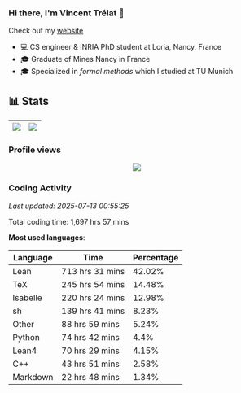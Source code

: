 ### Hi there, I'm Vincent Trélat 👋

Check out my [website](https://vtrelat.github.io)

-   💻 CS engineer & INRIA PhD student at Loria, Nancy, France
-   🎓 Graduate of Mines Nancy in France
-   🎓 Specialized in _formal methods_ which I studied at TU Munich

## 📊 **Stats**

| <img align="center" src="https://readme-stats.clckblog.space/api?username=VTrelat&show_icons=true&include_all_commits=true&theme=tokyonight&hide_border=true" /> | <img align="center" src="https://readme-stats.clckblog.space/api/top-langs/?username=VTrelat&layout=compact&theme=tokyonight&hide_border=true" /> |
| ---------------------------------------------------------------------------------------------------------------------------------------------------------------- | ------------------------------------------------------------------------------------------------------------------------------------------------- |

### Profile views

<p align="center">
 <img src="https://profile-counter.glitch.me/VTrelat/count.svg" />
</p>

<!--automations-->
### Coding Activity
_Last updated: 2025-07-13 00:55:25_

Total coding time: 1,697 hrs 57 mins

**Most used languages**:

| Language | Time | Percentage |
| ------------- | ------------- | ------------- |
| Lean | 713 hrs 31 mins | 42.02% |
| TeX | 245 hrs 54 mins | 14.48% |
| Isabelle | 220 hrs 24 mins | 12.98% |
| sh | 139 hrs 41 mins | 8.23% |
| Other | 88 hrs 59 mins | 5.24% |
| Python | 74 hrs 42 mins | 4.4% |
| Lean4 | 70 hrs 29 mins | 4.15% |
| C++ | 43 hrs 51 mins | 2.58% |
| Markdown | 22 hrs 48 mins | 1.34% |

